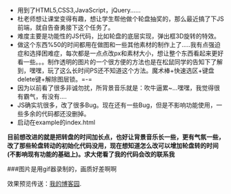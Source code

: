 * 用到了HTML5,CSS3,JavaScript，jQuery......
* 杜老师想让课堂变得有趣，想让学生帮他做个轮盘抽奖的，那么最近搞了下JS前端，就自告奋勇接下这个任务了。
* 难度主要是功能性的JS代码，比如轮盘的底层实现，弹出框3D旋转的特效。
* 做这个东西%50的时间都用在做图和一些其他素材的制作上了.....我有点强迫症和选择困难症，每次都是一点点改px和素材大小，想让整个东西看起来更好看一些。。。制作透明的图片的一个很方便的方法也是在松鼠同学的告知下了解到，嘿嘿，玩了这么长时间PS还不知道这个方法。魔术棒+快速选区+键盘delete键+解除图层锁。=-=
* 因为以前看了很多非诚勿扰，所背景音乐就是：吹牛逼累~...嘿嘿，我觉得很有霸气，有没有....
* JS确实坑很多，改了很多Bug。现在还有一些Bug，但是不影响功能使用，一些多余的代码都还没删掉。
* 启动在example的index.html

**目前想改进的就是把转盘的时间加长点，也好让背景音乐长一些，更有气氛一些，改了那些轮盘转动的初始化代码没用，现在想知道怎么改可以增加轮盘转的时间(不影响现有功能的基础上)。求大佬看了我的代码会改的联系我**

###图片是用gif器录制的，画质好差啊啊

效果预览传送：[我的博客园](http://www.cnblogs.com/zhangmingzhao/p/7544933.html).
